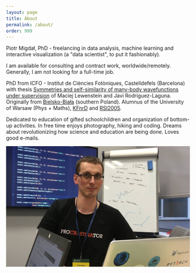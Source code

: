 ```yaml
---
layout: page
title: About
permalink: /about/
order: 999
---
```


Piotr Migdał, PhD - freelancing in data analysis, machine learning and interactive visualization (a "data scientist", to put it fashionably).

I am available for consulting and contract work, worldwide/remotely. Generally, I am not looking for a full-time job.

PhD from ICFO - Institut de Ciències Fotòniques, Castelldefels (Barcelona) with thesis [Symmetries and self-similarity of many-body wavefunctions under supervision](http://arxiv.org/abs/1412.6796) of Maciej Lewenstein and Javi Rodriguez-Laguna. Originally from [Bielsko-Biała](https://en.wikipedia.org/wiki/Bielsko-Bia%C5%82a) (southern Poland). Alumnus of the University of Warsaw (Phys + Maths), [KFnrD](http://crastina.se/gifted-children-in-poland-by-piotr-migdal/) and [RSI2005](https://en.wikipedia.org/wiki/Research_Science_Institute).

Dedicated to education of gifted schoolchildren and organization of bottom-up activities. In free time enjoys photography, hiking and coding. Dreams about revolutionizing how science and education are being done. Loves good e-mails.

![](/imgs/global/piotr_migdal_2017_brainhack.jpg)
